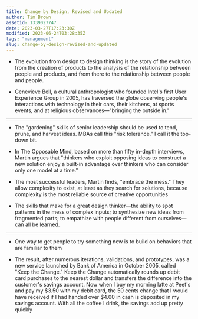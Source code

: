 ```yaml
---
title: Change by Design, Revised and Updated
author: Tim Brown
assetid: 1339027747
date: 2023-03-27T17:23:30Z
modified: 2023-06-24T03:28:35Z
tags: "management"
slug: change-by-design-revised-and-updated
---
```


*  The evolution from design to design thinking is the story of the evolution from the creation of products to the analysis of the relationship between people and products, and from there to the relationship between people and people.

*  Genevieve Bell, a cultural anthropologist who founded Intel's first User Experience Group in 2005, has traversed the globe observing people's interactions with technology in their cars, their kitchens, at sports events, and at religious observances—"bringing the outside in."

---

*  The "gardening" skills of senior leadership should be used to tend, prune, and harvest ideas. MBAs call this "risk tolerance." I call it the top-down bit.

*  In The Opposable Mind, based on more than fifty in-depth interviews, Martin argues that "thinkers who exploit opposing ideas to construct a new solution enjoy a built-in advantage over thinkers who can consider only one model at a time."

*  The most successful leaders, Martin finds, "embrace the mess." They allow complexity to exist, at least as they search for solutions, because complexity is the most reliable source of creative opportunities

*  The skills that make for a great design thinker—the ability to spot patterns in the mess of complex inputs; to synthesize new ideas from fragmented parts; to empathize with people different from ourselves—can all be learned.

---

*  One way to get people to try something new is to build on behaviors that are familiar to them

*  The result, after numerous iterations, validations, and prototypes, was a new service launched by Bank of America in October 2005, called "Keep the Change." Keep the Change automatically rounds up debit card purchases to the nearest dollar and transfers the difference into the customer's savings account. Now when I buy my morning latte at Peet's and pay my $3.50 with my debit card, the 50 cents change that I would have received if I had handed over $4.00 in cash is deposited in my savings account. With all the coffee I drink, the savings add up pretty quickly

